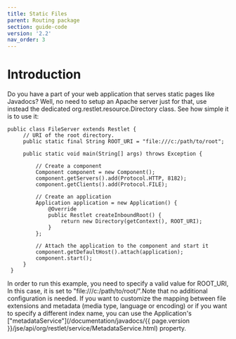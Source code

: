 ```yaml
---
title: Static Files
parent: Routing package
section: guide-code
version: '2.2'
nav_order: 3
---
```

# Introduction

Do you have a part of your web application that serves static pages like
Javadocs? Well, no need to setup an Apache server just for that, use
instead the dedicated org.restlet.resource.Directory class. See how
simple it is to use it:

<pre class="language-java"><code class="language-java">public class FileServer extends Restlet {
     // URI of the root directory.  
     public static final String ROOT_URI = "file:///c:/path/to/root";  

     public static void main(String[] args) throws Exception {

         // Create a component
         Component component = new Component();  
         component.getServers().add(Protocol.HTTP, 8182);  
         component.getClients().add(Protocol.FILE);  

         // Create an application  
         Application application = new Application() {  
             @Override  
             public Restlet createInboundRoot() {  
                 return new Directory(getContext(), ROOT_URI);  
             }  
         };  

         // Attach the application to the component and start it  
         component.getDefaultHost().attach(application);  
         component.start();
     }
 }
</code></pre>

In order to run this example, you need to specify a valid value for
ROOT\_URI, In this case, it is set to
"file:///c:/path/to/root/".Note that no additional configuration is
needed. If you want to customize the mapping between file extensions and
metadata (media type, language or encoding) or if you want to specify a
different index name, you can use the Application's
["metadataService"](/documentation/javadocs/{{ page.version }}/jse/api/org/restlet/service/MetadataService.html)
property.
